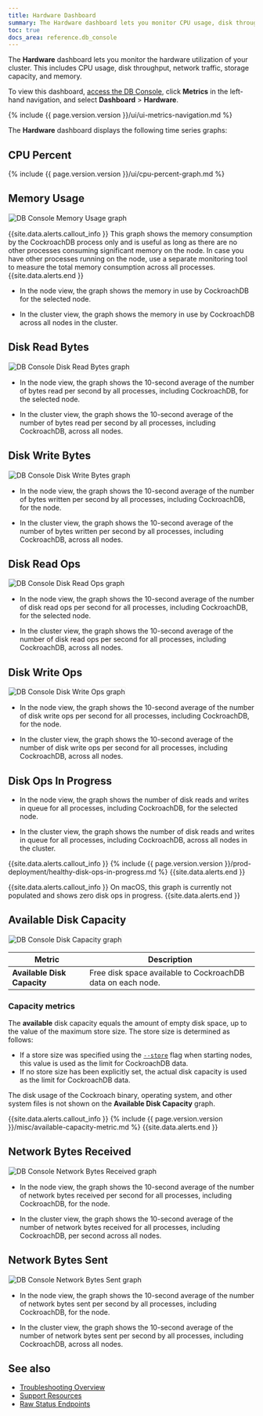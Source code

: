 ```yaml
---
title: Hardware Dashboard
summary: The Hardware dashboard lets you monitor CPU usage, disk throughput, network traffic, storage capacity, and memory.
toc: true
docs_area: reference.db_console
---
```


The **Hardware** dashboard lets you monitor the hardware utilization of your cluster. This includes CPU usage, disk throughput, network traffic, storage capacity, and memory.

To view this dashboard, [access the DB Console](ui-overview.html#db-console-access), click **Metrics** in the left-hand navigation, and select **Dashboard** > **Hardware**.

{% include {{ page.version.version }}/ui/ui-metrics-navigation.md %}

The **Hardware** dashboard displays the following time series graphs:

## CPU Percent

{% include {{ page.version.version }}/ui/cpu-percent-graph.md %}

## Memory Usage

<img src="{{ 'images/v21.2/ui_memory_usage_new.png' | relative_url }}" alt="DB Console Memory Usage graph" style="border:1px solid #eee;max-width:100%" />

{{site.data.alerts.callout_info }}
This graph shows the memory consumption by the CockroachDB process only and is useful as long as there are no other processes consuming significant memory on the node. In case you have other processes running on the node, use a separate monitoring tool to measure the total memory consumption across all processes.
{{site.data.alerts.end }}

- In the node view, the graph shows the memory in use by CockroachDB for the selected node.

- In the cluster view, the graph shows the memory in use by CockroachDB across all nodes in the cluster.

## Disk Read Bytes

<img src="{{ 'images/v21.2/ui_disk_read_bytes.png' | relative_url }}" alt="DB Console Disk Read Bytes graph" style="border:1px solid #eee;max-width:100%" />

- In the node view, the graph shows the 10-second average of the number of bytes read per second by all processes, including CockroachDB, for the selected node.

- In the cluster view, the graph shows the 10-second average of the number of bytes read per second by all processes, including CockroachDB, across all nodes.

## Disk Write Bytes

<img src="{{ 'images/v21.2/ui_disk_write_bytes.png' | relative_url }}" alt="DB Console Disk Write Bytes graph" style="border:1px solid #eee;max-width:100%" />

- In the node view, the graph shows the 10-second average of the number of bytes written per second by all processes, including CockroachDB, for the node.

- In the cluster view, the graph shows the 10-second average of the number of bytes written per second by all processes, including CockroachDB, across all nodes.

## Disk Read Ops

<img src="{{ 'images/v21.2/ui_disk_read_ops.png' | relative_url }}" alt="DB Console Disk Read Ops graph" style="border:1px solid #eee;max-width:100%" />

- In the node view, the graph shows the 10-second average of the number of disk read ops per second for all processes, including CockroachDB, for the selected node.

- In the cluster view, the graph shows the 10-second average of the number of disk read ops per second for all processes, including CockroachDB, across all nodes.

## Disk Write Ops

<img src="{{ 'images/v21.2/ui_disk_write_ops.png' | relative_url }}" alt="DB Console Disk Write Ops graph" style="border:1px solid #eee;max-width:100%" />

- In the node view, the graph shows the 10-second average of the number of disk write ops per second for all processes, including CockroachDB, for the node.

- In the cluster view, the graph shows the 10-second average of the number of disk write ops per second for all processes, including CockroachDB, across all nodes.

## Disk Ops In Progress

- In the node view, the graph shows the number of disk reads and writes in queue for all processes, including CockroachDB, for the selected node.

- In the cluster view, the graph shows the number of disk reads and writes in queue for all processes, including CockroachDB, across all nodes in the cluster.

{{site.data.alerts.callout_info }}
{% include {{ page.version.version }}/prod-deployment/healthy-disk-ops-in-progress.md %}
{{site.data.alerts.end }}

{{site.data.alerts.callout_info }}
On macOS, this graph is currently not populated and shows zero disk ops in progress.
{{site.data.alerts.end }}

## Available Disk Capacity

<img src="{{ 'images/v21.2/ui_available_disk_capacity.png' | relative_url }}" alt="DB Console Disk Capacity graph" style="border:1px solid #eee;max-width:100%" />

Metric | Description
--------|--------
**Available Disk Capacity** | Free disk space available to CockroachDB data on each node.

### Capacity metrics

The **available** disk capacity equals the amount of empty disk space, up to the value of the maximum store size. The store size is determined as follows:

- If a store size was specified using the [`--store`](cockroach-start.html#store) flag when starting nodes, this value is used as the limit for CockroachDB data.
- If no store size has been explicitly set, the actual disk capacity is used as the limit for CockroachDB data.

The disk usage of the Cockroach binary, operating system, and other system files is not shown on the **Available Disk Capacity** graph.

{{site.data.alerts.callout_info }}
{% include {{ page.version.version }}/misc/available-capacity-metric.md %}
{{site.data.alerts.end }}

## Network Bytes Received

<img src="{{ 'images/v21.2/ui_network_bytes_received.png' | relative_url }}" alt="DB Console Network Bytes Received graph" style="border:1px solid #eee;max-width:100%" />

- In the node view, the graph shows the 10-second average of the number of network bytes received per second for all processes, including CockroachDB, for the node.

- In the cluster view, the graph shows the 10-second average of the number of network bytes received for all processes, including CockroachDB, per second across all nodes.

## Network Bytes Sent

<img src="{{ 'images/v21.2/ui_network_bytes_sent.png' | relative_url }}" alt="DB Console Network Bytes Sent graph" style="border:1px solid #eee;max-width:100%" />

- In the node view, the graph shows the 10-second average of the number of network bytes sent per second by all processes, including CockroachDB, for the node.

- In the cluster view, the graph shows the 10-second average of the number of network bytes sent per second by all processes, including CockroachDB, across all nodes.

## See also

- [Troubleshooting Overview](troubleshooting-overview.html)
- [Support Resources](support-resources.html)
- [Raw Status Endpoints](monitoring-and-alerting.html#raw-status-endpoints)
